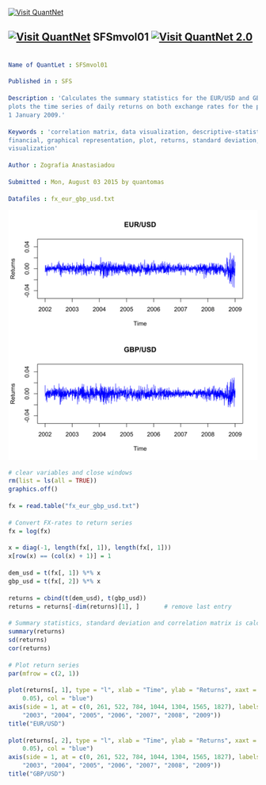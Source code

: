 
[<img src="https://github.com/QuantLet/Styleguide-and-Validation-procedure/blob/master/pictures/banner.png" alt="Visit QuantNet">](http://quantlet.de/index.php?p=info)

## [<img src="https://github.com/QuantLet/Styleguide-and-Validation-procedure/blob/master/pictures/qloqo.png" alt="Visit QuantNet">](http://quantlet.de/) **SFSmvol01** [<img src="https://github.com/QuantLet/Styleguide-and-Validation-procedure/blob/master/pictures/QN2.png" width="60" alt="Visit QuantNet 2.0">](http://quantlet.de/d3/ia)

```yaml

Name of QuantLet : SFSmvol01

Published in : SFS

Description : 'Calculates the summary statistics for the EUR/USD and GBP/USD exchange rates and
plots the time series of daily returns on both exchange rates for the period from 1 January 2002 to
1 January 2009.'

Keywords : 'correlation matrix, data visualization, descriptive-statistics, exchange-rate,
financial, graphical representation, plot, returns, standard deviation, summary, time-series,
visualization'

Author : Zografia Anastasiadou

Submitted : Mon, August 03 2015 by quantomas

Datafiles : fx_eur_gbp_usd.txt

```

![Picture1](SFSmvol01-1.png)


```r
# clear variables and close windows
rm(list = ls(all = TRUE))
graphics.off()

fx = read.table("fx_eur_gbp_usd.txt")

# Convert FX-rates to return series
fx = log(fx)

x = diag(-1, length(fx[, 1]), length(fx[, 1]))
x[row(x) == (col(x) + 1)] = 1

dem_usd = t(fx[, 1]) %*% x
gbp_usd = t(fx[, 2]) %*% x

returns = cbind(t(dem_usd), t(gbp_usd))
returns = returns[-dim(returns)[1], ] 		# remove last entry

# Summary statistics, standard deviation and correlation matrix is calculated
summary(returns)
sd(returns)
cor(returns)

# Plot return series
par(mfrow = c(2, 1))

plot(returns[, 1], type = "l", xlab = "Time", ylab = "Returns", xaxt = "n", ylim = c(-0.05, 
    0.05), col = "blue")
axis(side = 1, at = c(0, 261, 522, 784, 1044, 1304, 1565, 1827), labels = c("2002", 
    "2003", "2004", "2005", "2006", "2007", "2008", "2009"))
title("EUR/USD")

plot(returns[, 2], type = "l", xlab = "Time", ylab = "Returns", xaxt = "n", ylim = c(-0.05, 
    0.05), col = "blue")
axis(side = 1, at = c(0, 261, 522, 784, 1044, 1304, 1565, 1827), labels = c("2002", 
    "2003", "2004", "2005", "2006", "2007", "2008", "2009"))
title("GBP/USD") 

```
